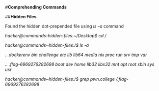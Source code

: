 #**Comprehending Commands**

##**Hidden Files**

Found the hidden dot-prepended file using _ls -a_ command  

_hacker@commands-hidden-files:~/Desktop$ cd /_

_hacker@commands~hidden-files:/$ ls -a_

_. .dockerenv bin challenge etc lib lib64 media nix proc run srv tmp var_

_.. .flag-6969276282698 boot dev home lib32 libx32 mnt opt root sbin sys usr_

_hacker@commands~hidden-files:/$ grep pwn.college /.flag-6969276282698_
